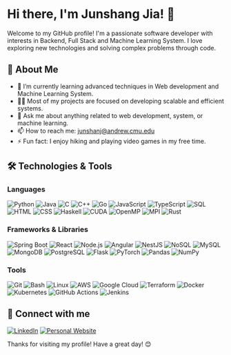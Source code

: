 # Hi there, I'm Junshang Jia! 👋

Welcome to my GitHub profile! I'm a passionate software developer with interests in Backend, Full Stack and Machine Learning System. I love exploring new technologies and solving complex problems through code.

## 🚀 About Me

- 🌱 I’m currently learning advanced techniques in Web development and Machine Learning System.
- 👨‍💻 Most of my projects are focused on developing scalable and efficient systems.
- 💬 Ask me about anything related to web development, system, or machine learning.
- 📫 How to reach me: [junshanj@andrew.cmu.edu](mailto:junshanj@andrew.cmu.edu)
- ⚡ Fun fact: I enjoy hiking and playing video games in my free time.

## 🛠️ Technologies & Tools

### Languages
![Python](https://img.shields.io/badge/-Python-3776AB?style=flat&logo=python&logoColor=white)
![Java](https://img.shields.io/badge/-Java-007396?style=flat&logo=java&logoColor=white)
![C](https://img.shields.io/badge/-C-A8B9CC?style=flat&logo=c&logoColor=white)
![C++](https://img.shields.io/badge/-C++-00599C?style=flat&logo=c%2B%2B&logoColor=white)
![Go](https://img.shields.io/badge/-Go-00ADD8?style=flat&logo=go&logoColor=white)
![JavaScript](https://img.shields.io/badge/-JavaScript-F7DF1E?style=flat&logo=javascript&logoColor=black)
![TypeScript](https://img.shields.io/badge/-TypeScript-3178C6?style=flat&logo=typescript&logoColor=white)
![SQL](https://img.shields.io/badge/-SQL-4479A1?style=flat&logo=sql&logoColor=white)
![HTML](https://img.shields.io/badge/-HTML5-E34F26?style=flat&logo=html5&logoColor=white)
![CSS](https://img.shields.io/badge/-CSS3-1572B6?style=flat&logo=css3&logoColor=white)
![Haskell](https://img.shields.io/badge/-Haskell-5D4F85?style=flat&logo=haskell&logoColor=white)
![CUDA](https://img.shields.io/badge/-CUDA-76B900?style=flat&logo=nvidia&logoColor=white)
![OpenMP](https://img.shields.io/badge/-OpenMP-CP6200?style=flat&logo=openmp&logoColor=white)
![MPI](https://img.shields.io/badge/-MPI-0033A0?style=flat&logo=mpi&logoColor=white)
![Rust](https://img.shields.io/badge/-Rust-000000?style=flat&logo=rust&logoColor=white)


### Frameworks & Libraries
![Spring Boot](https://img.shields.io/badge/-Spring%20Boot-6DB33F?style=flat&logo=spring-boot&logoColor=white)
![React](https://img.shields.io/badge/-React-61DAFB?style=flat&logo=react&logoColor=black)
![Node.js](https://img.shields.io/badge/-Node.js-339933?style=flat&logo=node.js&logoColor=white)
![Angular](https://img.shields.io/badge/-Angular-DD0031?style=flat&logo=angular&logoColor=white)
![NestJS](https://img.shields.io/badge/-NestJS-E0234E?style=flat&logo=nestjs&logoColor=white)
![NoSQL](https://img.shields.io/badge/-NoSQL-006400?style=flat&logo=nosql&logoColor=white)
![MySQL](https://img.shields.io/badge/-MySQL-4479A1?style=flat&logo=mysql&logoColor=white)
![MongoDB](https://img.shields.io/badge/-MongoDB-47A248?style=flat&logo=mongodb&logoColor=white)
![PostgreSQL](https://img.shields.io/badge/-PostgreSQL-336791?style=flat&logo=postgresql&logoColor=white)
![Flask](https://img.shields.io/badge/-Flask-000000?style=flat&logo=flask&logoColor=white)
![PyTorch](https://img.shields.io/badge/-PyTorch-EE4C2C?style=flat&logo=pytorch&logoColor=white)
![Pandas](https://img.shields.io/badge/-Pandas-150458?style=flat&logo=pandas&logoColor=white)
![NumPy](https://img.shields.io/badge/-NumPy-013243?style=flat&logo=numpy&logoColor=white)

### Tools
![Git](https://img.shields.io/badge/-Git-F05032?style=flat&logo=git&logoColor=white)
![Bash](https://img.shields.io/badge/-Bash-4EAA25?style=flat&logo=gnu-bash&logoColor=white)
![Linux](https://img.shields.io/badge/-Linux-FCC624?style=flat&logo=linux&logoColor=black)
![AWS](https://img.shields.io/badge/-AWS-232F3E?style=flat&logo=amazon-aws&logoColor=white)
![Google Cloud](https://img.shields.io/badge/-Google%20Cloud-4285F4?style=flat&logo=google-cloud&logoColor=white)
![Terraform](https://img.shields.io/badge/-Terraform-623CE4?style=flat&logo=terraform&logoColor=white)
![Docker](https://img.shields.io/badge/-Docker-2496ED?style=flat&logo=docker&logoColor=white)
![Kubernetes](https://img.shields.io/badge/-Kubernetes-326CE5?style=flat&logo=kubernetes&logoColor=white)
![GitHub Actions](https://img.shields.io/badge/-GitHub%20Actions-2088FF?style=flat&logo=github-actions&logoColor=white)
![Jenkins](https://img.shields.io/badge/-Jenkins-D24939?style=flat&logo=jenkins&logoColor=white)


## 🔗 Connect with me

[![LinkedIn](https://img.shields.io/badge/-LinkedIn-0077B5?style=flat&logo=linkedin&logoColor=white)](https://www.linkedin.com/in/junshang-jia/)
[![Personal Website](https://img.shields.io/badge/-Website-000000?style=flat&logo=About.me&logoColor=white)](https://zoharrpg.github.io/Junshang-Jia/)

Thanks for visiting my profile! Have a great day! 😊

